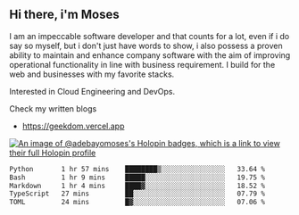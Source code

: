 ## Hi there, i'm Moses

I am an impeccable software developer and that counts for a lot, even if i do say so myself, but i don't just have words to show, i also possess a proven ability to maintain and enhance company software with the aim of improving operational functionality in line with business requirement. I build for the web and businesses with my favorite stacks.

Interested in Cloud Engineering and DevOps.

Check my written blogs
- https://geekdom.vercel.app

[![An image of @adebayomoses's Holopin badges, which is a link to view their full Holopin profile](https://holopin.me/adebayomoses)](https://holopin.io/@adebayomoses)

<!--START_SECTION:waka-->

```txt
Python       1 hr 57 mins    ████████▒░░░░░░░░░░░░░░░░   33.64 %
Bash         1 hr 9 mins     █████░░░░░░░░░░░░░░░░░░░░   19.75 %
Markdown     1 hr 4 mins     ████▓░░░░░░░░░░░░░░░░░░░░   18.52 %
TypeScript   27 mins         ██░░░░░░░░░░░░░░░░░░░░░░░   07.79 %
TOML         24 mins         █▓░░░░░░░░░░░░░░░░░░░░░░░   07.06 %
```

<!--END_SECTION:waka-->
